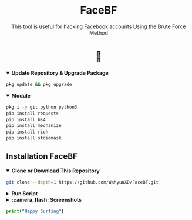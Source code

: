 <h1 align="center">FaceBF</h1>
<p align="center"> This tool is useful for hacking Facebook accounts Using the Brute Force Method </p>
<h1 align="center">🐍</h1>
  
<details open>
  <summary><strong>Update Repository & Upgrade Package</strong></summary>

```bash
pkg update && pkg upgrade
```

  </details>
  
<details open>
  <summary><strong>Module</strong></summary>
  
  ```bash
  pkg i -y git python python3
  pip install requests
  pip install bs4
  pip install mechanize
  pip install rich
  pip install stdiomask
  ```
</details>

## Installation FaceBF

  <details open>
  <summary><strong>Clone or Download This Repository</strong></summary>

```bash
git clone --depth=1 https://github.com/WahyuuXD/FaceBF.git
```

  </details>

  <details>
  <summary><strong>Run Script</strong></summary>

- Move to Folder

```bash
cd FaceBF
```
- Enter the Tools Menu
```bash
python3 Run.py
```

  </details>
  
  <details opem>
  <summary><strong>:camera_flash: Screenshots</strong></summary>
      
  _<b>Version 1.4</>_   
     
   # Menu Login
   - Login Dengan Cookie Facebook
   - Login Dengan Email & Password 
   # Cek Result Crack
   - Cek Hasil Crack Live
   - Cek Hasil Crack Checkpoint
   - Kembali Ke Menu Login
   <img src="/img/login.png">
   
   # Menu Tools
   - Crack Dengan ID Publik
   - Crack Dengan Email `Cloning`
   - Cek Hasil Crack `OK/CP`
   - Report Bug
   - Hapus Cookie & Token / Keluar Tanpa Menghapus Keduanya
   <img src="/img/menu.png">
   # Result
   - Live
   <img src="/img/live.png">
   - Checkpoint
   <img src="/img/cp.png">

   </details>
   
```python
print("Happy Surfing")
```
